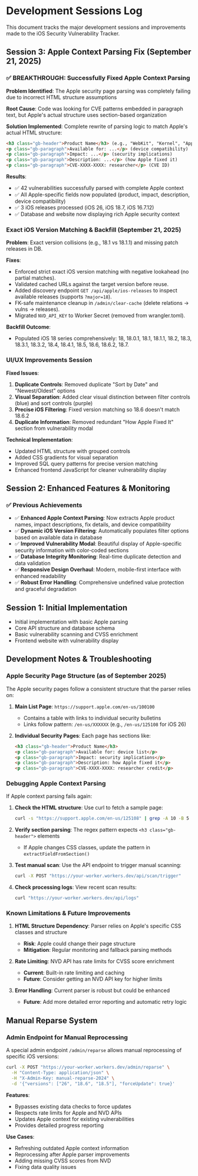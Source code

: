 # Development Sessions Log

This document tracks the major development sessions and improvements made to the iOS Security Vulnerability Tracker.

## Session 3: Apple Context Parsing Fix (September 21, 2025)

### ✅ BREAKTHROUGH: Successfully Fixed Apple Context Parsing

**Problem Identified**: The Apple security page parsing was completely failing due to incorrect HTML structure assumptions

**Root Cause**: Code was looking for CVE patterns embedded in paragraph text, but Apple's actual structure uses section-based organization

**Solution Implemented**: Complete rewrite of parsing logic to match Apple's actual HTML structure:
```html
<h3 class="gb-header">Product Name</h3> (e.g., "WebKit", "Kernel", "Apple Neural Engine")
<p class="gb-paragraph">Available for: ...</p> (device compatibility)
<p class="gb-paragraph">Impact: ...</p> (security implications)
<p class="gb-paragraph">Description: ...</p> (how Apple fixed it)
<p class="gb-paragraph">CVE-XXXX-XXXX: researcher</p> (CVE ID)
```

**Results**:
- ✅ 42 vulnerabilities successfully parsed with complete Apple context
- ✅ All Apple-specific fields now populated (product, impact, description, device compatibility)
- ✅ 3 iOS releases processed (iOS 26, iOS 18.7, iOS 16.7.12)
- ✅ Database and website now displaying rich Apple security context

### Exact iOS Version Matching & Backfill (September 21, 2025)

**Problem**: Exact version collisions (e.g., 18.1 vs 18.1.1) and missing patch releases in DB.

**Fixes**:
- Enforced strict exact iOS version matching with negative lookahead (no partial matches).
- Validated cached URLs against the target version before reuse.
- Added discovery endpoint `GET /api/apple/ios-releases` to inspect available releases (supports `?major=18`).
- FK-safe maintenance cleanup in `/admin/clear-cache` (delete relations → vulns → releases).
- Migrated `NVD_API_KEY` to Worker Secret (removed from wrangler.toml).

**Backfill Outcome**:
- Populated iOS 18 series comprehensively: 18, 18.0.1, 18.1, 18.1.1, 18.2, 18.3, 18.3.1, 18.3.2, 18.4, 18.4.1, 18.5, 18.6, 18.6.2, 18.7.

### UI/UX Improvements Session

**Fixed Issues**:
1. **Duplicate Controls**: Removed duplicate "Sort by Date" and "Newest/Oldest" options
2. **Visual Separation**: Added clear visual distinction between filter controls (blue) and sort controls (purple)
3. **Precise iOS Filtering**: Fixed version matching so 18.6 doesn't match 18.6.2
4. **Duplicate Information**: Removed redundant "How Apple Fixed It" section from vulnerability modal

**Technical Implementation**:
- Updated HTML structure with grouped controls
- Added CSS gradients for visual separation
- Improved SQL query patterns for precise version matching
- Enhanced frontend JavaScript for cleaner vulnerability display

## Session 2: Enhanced Features & Monitoring

### ✅ Previous Achievements

- ✅ **Enhanced Apple Context Parsing**: Now extracts Apple product names, impact descriptions, fix details, and device compatibility
- ✅ **Dynamic iOS Version Filtering**: Automatically populates filter options based on available data in database
- ✅ **Improved Vulnerability Modal**: Beautiful display of Apple-specific security information with color-coded sections
- ✅ **Database Integrity Monitoring**: Real-time duplicate detection and data validation
- ✅ **Responsive Design Overhaul**: Modern, mobile-first interface with enhanced readability
- ✅ **Robust Error Handling**: Comprehensive undefined value protection and graceful degradation

## Session 1: Initial Implementation

- Initial implementation with basic Apple parsing
- Core API structure and database schema
- Basic vulnerability scanning and CVSS enrichment
- Frontend website with vulnerability display

## Development Notes & Troubleshooting

### Apple Security Page Structure (as of September 2025)

The Apple security pages follow a consistent structure that the parser relies on:

1. **Main List Page**: `https://support.apple.com/en-us/100100`
   - Contains a table with links to individual security bulletins
   - Links follow pattern: `/en-us/XXXXXX` (e.g., `/en-us/125108` for iOS 26)

2. **Individual Security Pages**: Each page has sections like:
   ```html
   <h3 class="gb-header">Product Name</h3>
   <p class="gb-paragraph">Available for: device list</p>
   <p class="gb-paragraph">Impact: security implications</p>
   <p class="gb-paragraph">Description: how Apple fixed it</p>
   <p class="gb-paragraph">CVE-XXXX-XXXX: researcher credit</p>
   ```

### Debugging Apple Context Parsing

If Apple context parsing fails again:

1. **Check the HTML structure**: Use curl to fetch a sample page:
   ```bash
   curl -s "https://support.apple.com/en-us/125108" | grep -A 10 -B 5 "gb-header"
   ```

2. **Verify section parsing**: The regex pattern expects `<h3 class="gb-header">` elements
   - If Apple changes CSS classes, update the pattern in `extractFieldFromSection()`

3. **Test manual scan**: Use the API endpoint to trigger manual scanning:
   ```bash
   curl -X POST "https://your-worker.workers.dev/api/scan/trigger"
   ```

4. **Check processing logs**: View recent scan results:
   ```bash
   curl "https://your-worker.workers.dev/api/logs"
   ```

### Known Limitations & Future Improvements

1. **HTML Structure Dependency**: Parser relies on Apple's specific CSS classes and structure
   - **Risk**: Apple could change their page structure
   - **Mitigation**: Regular monitoring and fallback parsing methods

2. **Rate Limiting**: NVD API has rate limits for CVSS score enrichment
   - **Current**: Built-in rate limiting and caching
   - **Future**: Consider getting an NVD API key for higher limits

3. **Error Handling**: Current parser is robust but could be enhanced
   - **Future**: Add more detailed error reporting and automatic retry logic

## Manual Reparse System

### Admin Endpoint for Manual Reprocessing

A special admin endpoint `/admin/reparse` allows manual reprocessing of specific iOS versions:

```bash
curl -X POST "https://your-worker.workers.dev/admin/reparse" \
  -H "Content-Type: application/json" \
  -H "X-Admin-Key: manual-reparse-2024" \
  -d '{"versions": ["26", "18.6", "18.5"], "forceUpdate": true}'
```

**Features**:
- Bypasses existing data checks to force updates
- Respects rate limits for Apple and NVD APIs
- Updates Apple context for existing vulnerabilities
- Provides detailed progress reporting

**Use Cases**:
- Refreshing outdated Apple context information
- Reprocessing after Apple parser improvements
- Adding missing CVSS scores from NVD
- Fixing data quality issues
